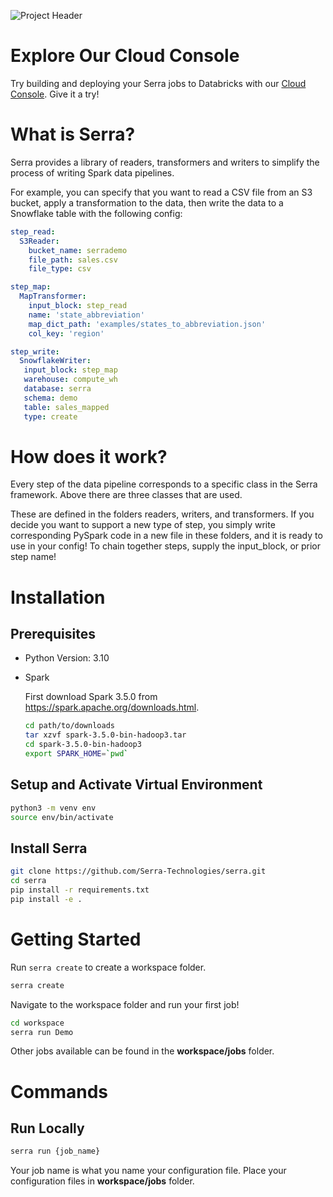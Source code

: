 ![Project Header](./etc/serra.png)
# Explore Our Cloud Console

Try building and deploying your Serra jobs to Databricks with our [Cloud Console](https://cloud.serra.io). Give it a try!

# What is Serra?
Serra provides a library of readers, transformers and writers to simplify the process of writing Spark data pipelines.

For example, you can specify that you want to read a CSV file from an S3 bucket, apply a transformation to the data, then write the data to a Snowflake table with the following config:

```yaml
step_read:
  S3Reader:
    bucket_name: serrademo
    file_path: sales.csv
    file_type: csv

step_map:
  MapTransformer:
    input_block: step_read
    name: 'state_abbreviation'
    map_dict_path: 'examples/states_to_abbreviation.json'
    col_key: 'region'

step_write:
  SnowflakeWriter:
   input_block: step_map
   warehouse: compute_wh
   database: serra
   schema: demo
   table: sales_mapped
   type: create
```

# How does it work?
Every step of the data pipeline corresponds to a specific class in the Serra framework. Above there are three classes that are used.

These are defined in the folders readers, writers, and transformers. If you decide you want to support a new type of step, you simply write corresponding PySpark code in a new file in these folders, and it is ready to use in your config! To chain together steps, supply the input_block, or prior step name!

# Installation

## Prerequisites
* Python Version: 3.10
* Spark
  
  First download Spark 3.5.0 from https://spark.apache.org/downloads.html.
  ```bash
  cd path/to/downloads
  tar xzvf spark-3.5.0-bin-hadoop3.tar
  cd spark-3.5.0-bin-hadoop3
  export SPARK_HOME=`pwd`
  ```

## Setup and Activate Virtual Environment
```bash
python3 -m venv env
source env/bin/activate
```

## Install Serra
```bash
git clone https://github.com/Serra-Technologies/serra.git
cd serra
pip install -r requirements.txt
pip install -e .
```

# Getting Started

Run `serra create` to create a workspace folder. 

```bash
serra create
```

Navigate to the workspace folder and run your first job!

```bash
cd workspace
serra run Demo
```

Other jobs available can be found in the **workspace/jobs** folder.

# Commands

## Run Locally
```bash
serra run {job_name}
```
Your job name is what you name your configuration file. Place your configuration files in **workspace/jobs** folder.
